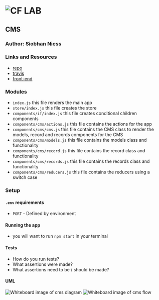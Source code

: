 ![CF](http://i.imgur.com/7v5ASc8.png) LAB
=================================================

## CMS

### Author: Siobhan Niess

### Links and Resources
* [repo](https://github.com/niesssiobhan/35-project-cms)
* [travis](https://www.travis-ci.com/niesssiobhan/35-project-cms)
* [front-end](http://xyz.com)

### Modules
- `index.js` this file renders the main app
- `store/index.js` this file creates the store 
- `components/if/index.js` this file creates conditional children components
- `components/cms/actions.js` this file contains the actions for the app
- `components/cms/cms.js` this file contains the CMS class to render the models, record and records components for the CMS
- `components/cms/models.js` this file contains the models class and functionality 
- `components/cms/record.js` this file contains the record class and functionality
- `components/cms/records.js` this file contains the records class and functionality
- `components/cms/reducers.js` this file contains the reducers using a switch case 

### Setup
#### `.env` requirements
* `PORT` - Defined by environment

#### Running the app
- you will want to run `npm start` in your terminal

#### Tests
* How do you run tests?
* What assertions were made?
* What assertions need to be / should be made?

#### UML
![Whiteboard image of cms diagram]()
![Whiteboard image of cms flow]()